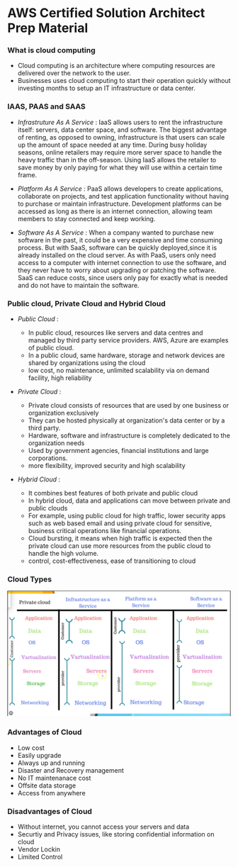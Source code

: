 # AWS Certified Solution Architect Prep Material

### What is cloud computing

- Cloud computing is an architecture where computing resources are delivered over the
network to the user. 
- Businesses uses cloud computing to start their operation quickly without investing 
months to setup an IT infrastructure or data center.


### IAAS, PAAS and SAAS

 - *Infrastruture As A Service* : IaaS allows users to rent the infrastructure itself: servers, data center space, and software. The biggest advantage of renting, as opposed to owning, infrastructure is that users can scale up the amount of space needed at any time. During busy holiday seasons, online retailers may require more server space to handle the heavy traffic than in the off-season. Using IaaS allows the retailer to save money by only paying for what they will use within a certain time frame.

 - *Platform As A Service* : PaaS allows developers to create applications, collaborate on projects, and test application functionality without having to purchase or maintain infrastructure. Development platforms can be accessed as long as there is an internet connection, allowing team members to stay connected and keep working.

 - *Software As A Service* : When a company wanted to purchase new software in the past, it could be a very expensive and time consuming process. But with SaaS, software can be quickly deployed,since it is already installed on the cloud server. As with PaaS, users only need access to a computer with internet connection to use the software, and they never have to worry about upgrading or patching the software. SaaS can reduce costs, since users only pay for exactly what is needed and do not have to maintain the software.

 ### Public cloud, Private Cloud and Hybrid Cloud

 - *Public Cloud* : 
     - In public cloud, resources like servers and data centres and managed by third party        service providers. AWS, Azure are examples of public cloud.
     - In a public cloud, same hardware, storage and network devices are shared by                organizations using the cloud
     - low cost, no maintenance, unlimited scalability via on demand facility, high reliability

- *Private Cloud* : 
     - Private cloud consists of resources that are used by one business or organization          exclusively
     - They can be hosted physically at organization's data center or by a third party.
     - Hardware, software and infrastructure is completely dedicated to the organization needs
     - Used by government agencies, financial institutions and large corporations.
     - more flexibility, improved security and high scalability

- *Hybrid Cloud* :
     - It combines best features of both private and public cloud
     - In hybrid cloud, data and applications can move between private and public clouds
     - For example, using public cloud for high traffic, lower security apps such as web based
       email and using private cloud for sensitive, business critical operations like financial
       operations.
     - Cloud bursting, it means when high traffic is expected then the private cloud can use      more resources from the public cloud to handle the high volume.
     - control, cost-effectiveness, ease of transitioning to cloud

 
### Cloud Types
![alt text](cloud.png)

### Advantages of Cloud
- Low cost
- Easily upgrade
- Always up and running
- Disaster and Recovery management
- No IT maintenanace cost
- Offsite data storage
- Access from anywhere

### Disadvantages of Cloud
- Without internet, you cannot access your servers and data
- Securtiy and Privacy issues, like storing confidential information on cloud
- Vendor Lockin
- Limited Control

